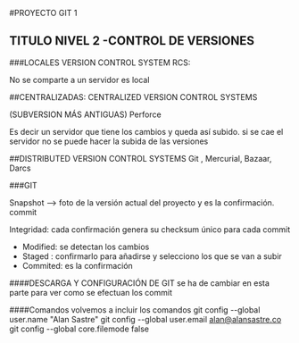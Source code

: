 #PROYECTO GIT 1

## TITULO NIVEL 2 -CONTROL DE VERSIONES

###LOCALES VERSION CONTROL SYSTEM
RCS: 

No se comparte a un servidor
es local

##CENTRALIZADAS: CENTRALIZED VERSION CONTROL SYSTEMS

(SUBVERSION MÁS ANTIGUAS)
Perforce

Es decir un servidor que tiene los cambios 
y queda así subido. 
si se cae el servidor no se puede hacer
la subida de las versiones

##DISTRIBUTED VERSION CONTROL SYSTEMS
Git , Mercurial, Bazaar, Darcs

###GIT

Snapshot --> foto de la versión actual del proyecto
y es la confirmación. commit

Integridad: cada confirmación genera su checksum
único para cada commit

* Modified: se detectan los cambios
* Staged : confirmarlo para añadirse y selecciono los que se van a subir
* Commited: es la confirmación

####DESCARGA Y CONFIGURACIÓN DE GIT
se ha de cambiar en esta parte para ver como se efectuan los commit

####Comandos 
volvemos a incluir los comandos
git config --global user.name "Alan Sastre"
git config --global user.email alan@alansastre.co
git config --global core.filemode false






